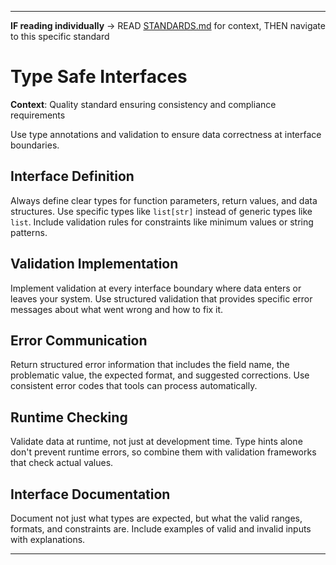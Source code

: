 
---

**IF reading individually** → READ [STANDARDS.md](../STANDARDS.md#technical-standards) for context, THEN navigate to this specific standard


# Type Safe Interfaces

**Context**: Quality standard ensuring consistency and compliance requirements


Use type annotations and validation to ensure data correctness at interface boundaries.

## Interface Definition

Always define clear types for function parameters, return values, and data structures. Use specific types like `list[str]` instead of generic types like `list`. Include validation rules for constraints like minimum values or string patterns.

## Validation Implementation

Implement validation at every interface boundary where data enters or leaves your system. Use structured validation that provides specific error messages about what went wrong and how to fix it.

## Error Communication

Return structured error information that includes the field name, the problematic value, the expected format, and suggested corrections. Use consistent error codes that tools can process automatically.

## Runtime Checking

Validate data at runtime, not just at development time. Type hints alone don't prevent runtime errors, so combine them with validation frameworks that check actual values.

## Interface Documentation

Document not just what types are expected, but what the valid ranges, formats, and constraints are. Include examples of valid and invalid inputs with explanations.

---

